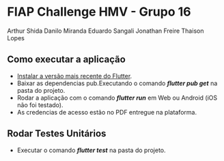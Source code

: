 # FIAP Challenge HMV -  Grupo 16
Arthur Shida
Danilo Miranda
Eduardo Sangali
Jonathan Freire 
Thaison Lopes

## Como executar a aplicação
- [Instalar a versão mais recente do Flutter](https://docs.flutter.dev/get-started/install).
- Baixar as dependencias pub.Executando o comando ***flutter pub get*** na pasta do projeto.
- Rodar a aplicação com o comando ***flutter run*** em Web ou Android (iOS não foi testado).
- As credencias de acesso estão no PDF entregue na plataforma.

## Rodar Testes Unitários
- Executar o comando ***flutter test*** na pasta do projeto.